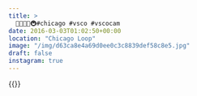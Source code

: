 ```yaml
---
title: >
  🚗🚕🚙🚙🚇#chicago #vsco #vscocam
date: 2016-03-03T01:02:50+00:00
location: "Chicago Loop"
image: "/img/d63ca8e4a69d0ee0c3c8839def58c8e5.jpg"
draft: false
instagram: true
---
```


{{<photo src="/img/d63ca8e4a69d0ee0c3c8839def58c8e5.jpg">}}

